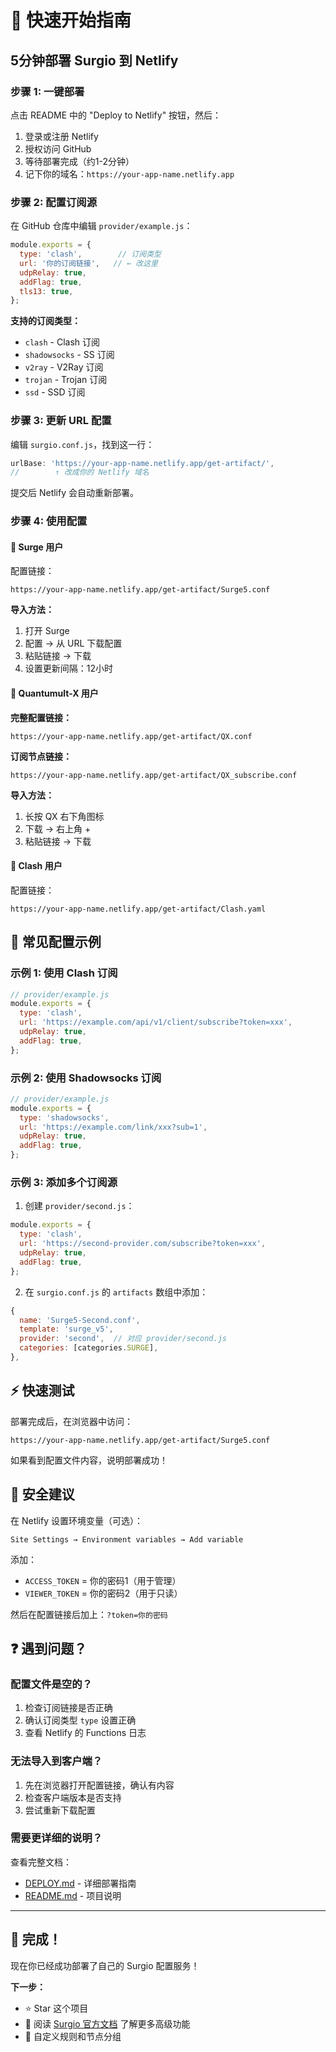 # 🚀 快速开始指南

## 5分钟部署 Surgio 到 Netlify

### 步骤 1: 一键部署

点击 README 中的 "Deploy to Netlify" 按钮，然后：

1. 登录或注册 Netlify
2. 授权访问 GitHub
3. 等待部署完成（约1-2分钟）
4. 记下你的域名：`https://your-app-name.netlify.app`

### 步骤 2: 配置订阅源

在 GitHub 仓库中编辑 `provider/example.js`：

```javascript
module.exports = {
  type: 'clash',        // 订阅类型
  url: '你的订阅链接',   // ← 改这里
  udpRelay: true,
  addFlag: true,
  tls13: true,
};
```

**支持的订阅类型：**
- `clash` - Clash 订阅
- `shadowsocks` - SS 订阅
- `v2ray` - V2Ray 订阅
- `trojan` - Trojan 订阅
- `ssd` - SSD 订阅

### 步骤 3: 更新 URL 配置

编辑 `surgio.conf.js`，找到这一行：

```javascript
urlBase: 'https://your-app-name.netlify.app/get-artifact/',
//        ↑ 改成你的 Netlify 域名
```

提交后 Netlify 会自动重新部署。

### 步骤 4: 使用配置

#### 📱 Surge 用户

配置链接：
```
https://your-app-name.netlify.app/get-artifact/Surge5.conf
```

**导入方法：**
1. 打开 Surge
2. 配置 → 从 URL 下载配置
3. 粘贴链接 → 下载
4. 设置更新间隔：12小时

#### 📱 Quantumult-X 用户

**完整配置链接：**
```
https://your-app-name.netlify.app/get-artifact/QX.conf
```

**订阅节点链接：**
```
https://your-app-name.netlify.app/get-artifact/QX_subscribe.conf
```

**导入方法：**
1. 长按 QX 右下角图标
2. 下载 → 右上角 + 
3. 粘贴链接 → 下载

#### 📱 Clash 用户

配置链接：
```
https://your-app-name.netlify.app/get-artifact/Clash.yaml
```

## 🔧 常见配置示例

### 示例 1: 使用 Clash 订阅

```javascript
// provider/example.js
module.exports = {
  type: 'clash',
  url: 'https://example.com/api/v1/client/subscribe?token=xxx',
  udpRelay: true,
  addFlag: true,
};
```

### 示例 2: 使用 Shadowsocks 订阅

```javascript
// provider/example.js
module.exports = {
  type: 'shadowsocks',
  url: 'https://example.com/link/xxx?sub=1',
  udpRelay: true,
  addFlag: true,
};
```

### 示例 3: 添加多个订阅源

1. 创建 `provider/second.js`：
```javascript
module.exports = {
  type: 'clash',
  url: 'https://second-provider.com/subscribe?token=xxx',
  udpRelay: true,
  addFlag: true,
};
```

2. 在 `surgio.conf.js` 的 `artifacts` 数组中添加：
```javascript
{
  name: 'Surge5-Second.conf',
  template: 'surge_v5',
  provider: 'second',  // 对应 provider/second.js
  categories: [categories.SURGE],
},
```

## ⚡ 快速测试

部署完成后，在浏览器中访问：
```
https://your-app-name.netlify.app/get-artifact/Surge5.conf
```

如果看到配置文件内容，说明部署成功！

## 🔐 安全建议

在 Netlify 设置环境变量（可选）：

```
Site Settings → Environment variables → Add variable
```

添加：
- `ACCESS_TOKEN` = 你的密码1（用于管理）
- `VIEWER_TOKEN` = 你的密码2（用于只读）

然后在配置链接后加上：`?token=你的密码`

## ❓ 遇到问题？

### 配置文件是空的？

1. 检查订阅链接是否正确
2. 确认订阅类型 `type` 设置正确
3. 查看 Netlify 的 Functions 日志

### 无法导入到客户端？

1. 先在浏览器打开配置链接，确认有内容
2. 检查客户端版本是否支持
3. 尝试重新下载配置

### 需要更详细的说明？

查看完整文档：
- [DEPLOY.md](./DEPLOY.md) - 详细部署指南
- [README.md](./README.md) - 项目说明

---

## 🎉 完成！

现在你已经成功部署了自己的 Surgio 配置服务！

**下一步：**
- ⭐ Star 这个项目
- 📖 阅读 [Surgio 官方文档](https://surgio.js.org/) 了解更多高级功能
- 🎨 自定义规则和节点分组